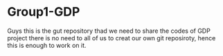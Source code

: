 Group1-GDP
==========
Guys this is the gut repository thad we need to share the codes of GDP project
there is no need to all of us to creat our own git reposiroty, hence this is enough to work on it.
